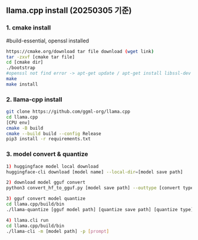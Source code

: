 ## llama.cpp install (20250305 기준)

### 1. cmake install

#build-essential, openssl installed
```bash
https://cmake.org/download tar file download (wget link)
tar -zxvf [cmake tar file]
cd [cmake dir]
./bootstrap
#openssl not find error -> apt-get update / apt-get install libssl-dev
make
make install
```

### 2. llama-cpp install
```bash
git clone https://github.com/ggml-org/llama.cpp
cd llama.cpp
[CPU env]
cmake -B build
cmake --build build --config Release
pip3 install -r requirements.txt
```

### 3. model convert & quantize
```bash
1) huggingface model local download
huggingface-cli download [model name] --local-dir=[model save path]

2) download model gguf convert
python3 convert_hf_to_gguf.py [model save path] --outtype [convert type] ex)bf16  

3) gguf convert model quantize
cd llama.cpp/build/bin
./llama-quantize [gguf model path] [quantize save path] [quantize type] ex)Q4_K_M

4) llama.cli run
cd llama.cpp/build/bin
./llama-cli -m [model path] -p [prompt]
```
